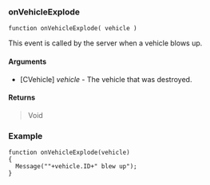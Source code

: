 ### onVehicleExplode

```Squirrel
function onVehicleExplode( vehicle )
```


This event is called by the server when a vehicle blows up.
#### Arguments

- [CVehicle] *vehicle* - The vehicle that was destroyed.

#### Returns
> Void

### Example

```Squirrel
function onVehicleExplode(vehicle)
{
  Message(""+vehicle.ID+" blew up");
}
```
